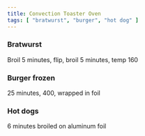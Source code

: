 ```yaml
---
title: Convection Toaster Oven
tags: [ "bratwurst", "burger", "hot dog" ]
---
```


### Bratwurst

Broil 5 minutes, flip, broil 5 minutes, temp 160

### Burger frozen

25 minutes, 400, wrapped in foil

### Hot dogs

6 minutes broiled on aluminum foil

